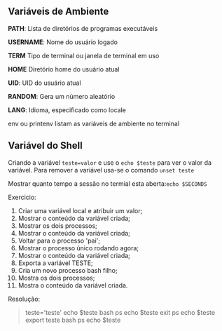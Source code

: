 ## Variáveis de Ambiente

**PATH**: Lista de diretórios de programas executáveis

**USERNAME**: Nome do usuário logado

**TERM** Tipo de terminal ou janela de terminal em uso 

**HOME** Diretório home do usuário atual

**UID**: UID do usuário atual

**RANDOM**: Gera um número aleatório

**LANG**: Idioma, especificado como locale

env ou printenv listam as variáveis de ambiente no terminal

## Variável do Shell

Criando a variável `teste=valor` e use o `echo $teste` para ver o valor da variável. Para remover a variável usa-se o comando `unset teste`

Mostrar quanto tempo a sessão no termial esta aberta:`echo $SECONDS`

Exercicio:

01. Criar uma variável local e atribuir um valor;
02. Mostrar o conteúdo da variável criada;
03. Mostrar os dois processos;
04. Mostrar o conteúdo da variável criada;
05. Voltar para o processo 'pai';
06. Mostrar o processo único rodando agora;
07. Mostrar o conteúdo da variável criada;
08. Exporta a variável TESTE;
09. Cria um novo processo bash filho;
10. Mostra os dois processos;
11. Mostra o conteúdo da variável criada.

Resolução:
> teste='teste'
> echo $teste
> bash
> ps
> echo $teste
> exit
> ps
> echo $teste
> export teste
> bash
> ps
> echo $teste

